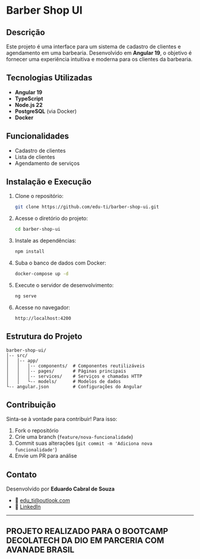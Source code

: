 # Barber Shop UI

## Descrição
Este projeto é uma interface para um sistema de cadastro de clientes e agendamento em uma barbearia. Desenvolvido em **Angular 19**, o objetivo é fornecer uma experiência intuitiva e moderna para os clientes da barbearia.

## Tecnologias Utilizadas
- **Angular 19**
- **TypeScript**
- **Node.js 22**
- **PostgreSQL** (via Docker)
- **Docker**

## Funcionalidades
- Cadastro de clientes
- Lista de clientes
- Agendamento de serviços

## Instalação e Execução
1. Clone o repositório:
   ```sh
   git clone https://github.com/edu-ti/barber-shop-ui.git
   ```
2. Acesse o diretório do projeto:
   ```sh
   cd barber-shop-ui
   ```
3. Instale as dependências:
   ```sh
   npm install
   ```
4. Suba o banco de dados com Docker:
   ```sh
   docker-compose up -d
   ```
5. Execute o servidor de desenvolvimento:
   ```sh
   ng serve
   ```
6. Acesse no navegador:
   ```
   http://localhost:4200
   ```

## Estrutura do Projeto
```
barber-shop-ui/
│-- src/
│   │-- app/
│   │   │-- components/  # Componentes reutilizáveis
│   │   │-- pages/       # Páginas principais
│   │   │-- services/    # Serviços e chamadas HTTP
│   │   └-- models/      # Modelos de dados
└-- angular.json         # Configurações do Angular
```

## Contribuição
Sinta-se à vontade para contribuir! Para isso:
1. Fork o repositório
2. Crie uma branch (`feature/nova-funcionalidade`)
3. Commit suas alterações (`git commit -m 'Adiciona nova funcionalidade'`)
4. Envie um PR para análise

## Contato
Desenvolvido por **Eduardo Cabral de Souza**
- 📧 edu_ti@outlook.com
- 🔗 [LinkedIn](https://www.linkedin.com/in/eduardo-cabral-21733221/)

---
## PROJETO REALIZADO PARA O BOOTCAMP DECOLATECH DA DIO EM PARCERIA COM AVANADE BRASIL
